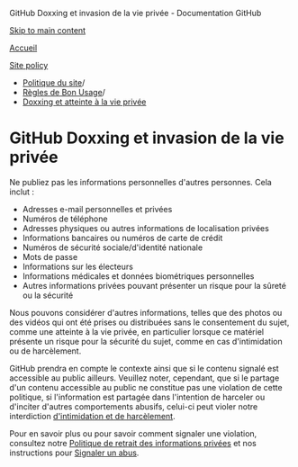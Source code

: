 GitHub Doxxing et invasion de la vie privée - Documentation GitHub

[Skip to main content](#main-content)

[Accueil](/fr)

[Site policy](/fr/site-policy)

* [Politique du site](/fr/site-policy)/
* [Règles de Bon Usage](/fr/site-policy/acceptable-use-policies)/
* [Doxxing et atteinte à la vie privée](/fr/site-policy/acceptable-use-policies/github-doxxing-and-invasion-of-privacy)

GitHub Doxxing et invasion de la vie privée
==========

Ne publiez pas les informations personnelles d'autres personnes. Cela inclut :

* Adresses e-mail personnelles et privées
* Numéros de téléphone
* Adresses physiques ou autres informations de localisation privées
* Informations bancaires ou numéros de carte de crédit
* Numéros de sécurité sociale/d'identité nationale
* Mots de passe
* Informations sur les électeurs
* Informations médicales et données biométriques personnelles
* Autres informations privées pouvant présenter un risque pour la sûreté ou la sécurité

Nous pouvons considérer d'autres informations, telles que des photos ou des vidéos qui ont été prises ou distribuées sans le consentement du sujet, comme une atteinte à la vie privée, en particulier lorsque ce matériel présente un risque pour la sécurité du sujet, comme en cas d'intimidation ou de harcèlement.

GitHub prendra en compte le contexte ainsi que si le contenu signalé est accessible au public ailleurs. Veuillez noter, cependant, que si le partage d'un contenu accessible au public ne constitue pas une violation de cette politique, si l'information est partagée dans l'intention de harceler ou d'inciter d'autres comportements abusifs, celui-ci peut violer notre interdiction [d'intimidation et de harcèlement](/fr/site-policy/acceptable-use-policies/github-bullying-and-harassment).

Pour en savoir plus ou pour savoir comment signaler une violation, consultez notre [Politique de retrait des informations privées](/fr/site-policy/content-removal-policies/github-private-information-removal-policy) et nos instructions pour [Signaler un abus](/fr/communities/maintaining-your-safety-on-github/reporting-abuse-or-spam).
